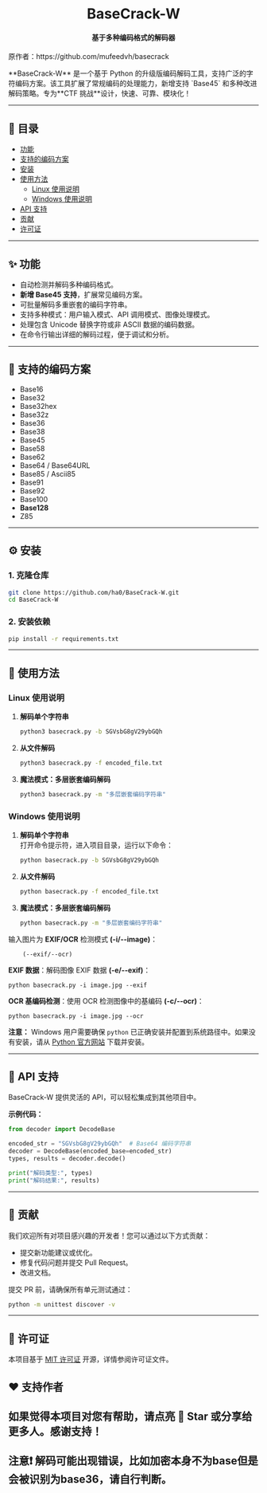 <h1 align="center">BaseCrack-W</h1>  
<h4 align="center">基于多种编码格式的解码器</h4>  
<p>原作者：https://github.com/mufeedvh/basecrack</p>
**BaseCrack-W** 是一个基于 Python 的升级版编码解码工具，支持广泛的字符编码方案。该工具扩展了常规编码的处理能力，新增支持 `Base45` 和多种改进解码策略。专为**CTF 挑战**设计，快速、可靠、模块化！  

---  

## 📑 **目录**  

- [功能](#功能)  
- [支持的编码方案](#支持的编码方案)  
- [安装](#安装)  
- [使用方法](#使用方法)  
    - [Linux 使用说明](#linux-使用说明)  
    - [Windows 使用说明](#windows-使用说明)  
- [API 支持](#api-支持)  
- [贡献](#贡献)  
- [许可证](#许可证)  

---  

## ✨ **功能**  

- 自动检测并解码多种编码格式。  
- **新增 Base45 支持**，扩展常见编码方案。  
- 可批量解码多重嵌套的编码字符串。  
- 支持多种模式：用户输入模式、API 调用模式、图像处理模式。  
- 处理包含 Unicode 替换字符或非 ASCII 数据的编码数据。  
- 在命令行输出详细的解码过程，便于调试和分析。  

---  

## 🔑 **支持的编码方案**  

- Base16  
- Base32  
- Base32hex  
- Base32z  
- Base36  
- Base38  
- Base45  
- Base58  
- Base62  
- Base64 / Base64URL  
- Base85 / Ascii85  
- Base91  
- Base92  
- Base100  
- **Base128**  
- Z85  

---  

## ⚙️ **安装**  

### **1. 克隆仓库**  
```bash  
git clone https://github.com/ha0/BaseCrack-W.git  
cd BaseCrack-W  
```  

### **2. 安装依赖**  
```bash  
pip install -r requirements.txt  
```  

---  

## 🚀 **使用方法**  

### **Linux 使用说明**  

1. **解码单个字符串**  
    ```bash  
    python3 basecrack.py -b SGVsbG8gV29ybGQh  
    ```  

2. **从文件解码**  
    ```bash  
    python3 basecrack.py -f encoded_file.txt  
    ```  

3. **魔法模式：多层嵌套编码解码**  
    ```bash  
    python3 basecrack.py -m "多层嵌套编码字符串"  
    ```  

### **Windows 使用说明**  

1. **解码单个字符串**  
    打开命令提示符，进入项目目录，运行以下命令：  
    ```cmd  
    python basecrack.py -b SGVsbG8gV29ybGQh  
    ```  

2. **从文件解码**  
    ```cmd  
    python basecrack.py -f encoded_file.txt  
    ```  

3. **魔法模式：多层嵌套编码解码**  
    ```cmd  
    python basecrack.py -m "多层嵌套编码字符串"  
    ```  

输入图片为 **EXIF/OCR** 检测模式 **(-i/--image)**：

        (--exif/--ocr)

**EXIF 数据**：解码图像 EXIF 数据 **(-e/--exif)**：

    python basecrack.py -i image.jpg --exif

**OCR 基编码检测**：使用 OCR 检测图像中的基编码 **(-c/--ocr)**：

    python basecrack.py -i image.jpg --ocr


**注意：** Windows 用户需要确保 `python` 已正确安装并配置到系统路径中。如果没有安装，请从 [Python 官方网站](https://www.python.org/downloads/) 下载并安装。  

---  

## 📜 **API 支持**  

BaseCrack-W 提供灵活的 API，可以轻松集成到其他项目中。  

**示例代码：**  
```python  
from decoder import DecodeBase  

encoded_str = "SGVsbG8gV29ybGQh"  # Base64 编码字符串  
decoder = DecodeBase(encoded_base=encoded_str)  
types, results = decoder.decode()  

print("解码类型:", types)  
print("解码结果:", results)  
```  

---  

## 🤝 **贡献**  

我们欢迎所有对项目感兴趣的开发者！您可以通过以下方式贡献：  
- 提交新功能建议或优化。  
- 修复代码问题并提交 Pull Request。  
- 改进文档。  

提交 PR 前，请确保所有单元测试通过：  
```bash  
python -m unittest discover -v  
```  

---  

## 📜 **许可证**  

本项目基于 [MIT 许可证](./LICENSE) 开源，详情参阅许可证文件。  

## ❤️ **支持作者**  

如果觉得本项目对您有帮助，请点亮 🌟 Star 或分享给更多人。感谢支持！  
---  
注意❗
解码可能出现错误，比如加密本身不为base但是会被识别为base36，请自行判断。
---  
